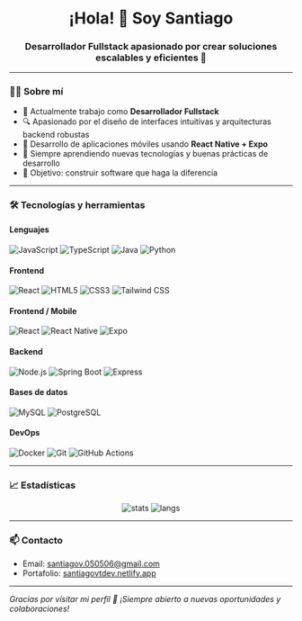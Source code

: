 <h1 align="center">¡Hola! 👋 Soy Santiago</h1>
<h3 align="center">Desarrollador Fullstack apasionado por crear soluciones escalables y eficientes 🚀</h3>

---

### 👨‍💻 Sobre mí

- 💼 Actualmente trabajo como **Desarrollador Fullstack**
- 🔍 Apasionado por el diseño de interfaces intuitivas y arquitecturas backend robustas
- 📱 Desarrollo de aplicaciones móviles usando **React Native + Expo**
- 🌱 Siempre aprendiendo nuevas tecnologías y buenas prácticas de desarrollo
- 🎯 Objetivo: construir software que haga la diferencia

---

### 🛠️ Tecnologías y herramientas

#### Lenguajes
![JavaScript](https://img.shields.io/badge/-JavaScript-F7DF1E?logo=javascript&logoColor=000)
![TypeScript](https://img.shields.io/badge/-TypeScript-3178C6?logo=typescript&logoColor=fff)
![Java](https://img.shields.io/badge/-Java-007396?logo=java&logoColor=fff)
![Python](https://img.shields.io/badge/-Python-3776AB?logo=python&logoColor=fff)

#### Frontend
![React](https://img.shields.io/badge/-React-61DAFB?logo=react&logoColor=000)
![HTML5](https://img.shields.io/badge/-HTML5-E34F26?logo=html5&logoColor=fff)
![CSS3](https://img.shields.io/badge/-CSS3-1572B6?logo=css3&logoColor=fff)
![Tailwind CSS](https://img.shields.io/badge/-Tailwind-06B6D4?logo=tailwindcss&logoColor=fff)

#### Frontend / Mobile
![React](https://img.shields.io/badge/-React-61DAFB?logo=react&logoColor=000)
![React Native](https://img.shields.io/badge/-React%20Native-61DAFB?logo=react&logoColor=000)
![Expo](https://img.shields.io/badge/-Expo-000020?logo=expo&logoColor=white)

#### Backend
![Node.js](https://img.shields.io/badge/-Node.js-339933?logo=node.js&logoColor=fff)
![Spring Boot](https://img.shields.io/badge/-SpringBoot-6DB33F?logo=spring&logoColor=fff)
![Express](https://img.shields.io/badge/-Express-000000?logo=express&logoColor=fff)

#### Bases de datos
![MySQL](https://img.shields.io/badge/-MySQL-4479A1?logo=mysql&logoColor=fff)
![PostgreSQL](https://img.shields.io/badge/-PostgreSQL-336791?logo=postgresql&logoColor=fff)

#### DevOps
![Docker](https://img.shields.io/badge/-Docker-2496ED?logo=docker&logoColor=fff)
![Git](https://img.shields.io/badge/-Git-F05032?logo=git&logoColor=fff)
![GitHub Actions](https://img.shields.io/badge/-GitHub%20Actions-2088FF?logo=github-actions&logoColor=fff)

---

### 📈 Estadísticas

<p align="center">
  <img src="https://github-readme-stats.vercel.app/api?username=saniagore&show_icons=true&theme=radical" alt="stats" />
  <img src="https://github-readme-stats.vercel.app/api/top-langs/?username=saniagore&layout=compact&theme=radical" alt="langs" />
</p>

---

### 📫 Contacto

- Email: [santiagov.050506@gmail.com](mailto:santiagov.050506@gmail.com)
- Portafolio: [santiagovtdev.netlify.app](https://santiagovtdev.netlify.app)
---

*Gracias por visitar mi perfil 🙌 ¡Siempre abierto a nuevas oportunidades y colaboraciones!*
